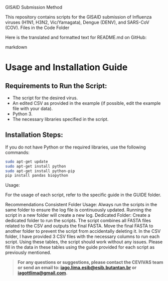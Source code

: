 GISAID Submission Method

This repository contains scripts for the GISAID submission of Influenza viruses (H1N1, H3N2, Vic/Yamagata), Dengue (DENV), and SARS-CoV (COV).
Files in the Code Folder

Here is the translated and formatted text for README.md on GitHub:

markdown

# Usage and Installation Guide

## Requirements to Run the Script:
- The script for the desired virus.
- An edited CSV as provided in the example (if possible, edit the example file with your data).
- Python 3.
- The necessary libraries specified in the script.

## Installation Steps:
If you do not have Python or the required libraries, use the following commands:
```sh
sudo apt-get update
sudo apt-get install python
sudo apt-get install python-pip
pip install pandas biopython
```
Usage:

For the usage of each script, refer to the specific guide in the GUIDE folder.

Recommendations
Consistent Folder Usage: Always run the scripts in the same folder to ensure the log file is continuously updated. Running the script in a new folder will create a new log.
Dedicated Folder: Create a dedicated folder to run the scripts. The script combines all FASTA files related to the CSV and outputs the final FASTA. Move the final FASTA to another folder to prevent the script from accidentally deleting it.
In the CSV folder, I have provided 3 CSV files with the necessary columns to run each script. Using these tables, the script should work without any issues. Please fill in the data in these tables using the guide provided for each script as previously mentioned.



> **For any questions or suggestions, please contact the CEVIVAS team or send an email to: iago.lima.esib@esib.butantan.br or iagottlima@gmail.com.**

